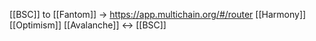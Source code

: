  [[BSC]] to [[Fantom]] -> https://app.multichain.org/#/router [[Harmony]] [[Optimism]]
[[Avalanche]] <-> [[BSC]]
